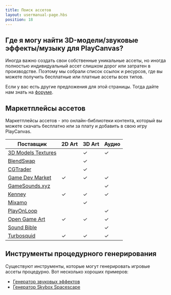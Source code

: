 ```yaml
---
title: Поиск ассетов
layout: usermanual-page.hbs
position: 18
---
```


## Где я могу найти 3D-модели/звуковые эффекты/музыку для PlayCanvas?

Иногда важно создать свои собственные уникальные ассеты, но иногда полностью индивидуальный ассет слишком дорог или затратен в производстве. Поэтому мы собрали список ссылок и ресурсов, где вы можете получить бесплатные или платные ассеты всех типов.

Если у вас есть другие предложения для этой страницы. Тогда дайте нам знать на [форуме][1].

## Маркетплейсы ассетов

Маркетплейсы ассетов - это онлайн-библиотеки контента, который вы можете скачать бесплатно или за плату и добавить в свою игру PlayCanvas.

| Поставщик                                                                 | 2D Art   | 3D Art   | Аудио    |
|--------------------------------------------------------------------------|----------|----------|----------|
| [3D Models Textures](https://www.3dmodels-textures.com/)                 |          | &#x2713; | &#x2713; |
| [BlendSwap](https://www.blendswap.com/)                                  |          | &#x2713; |          |
| [CGTrader](https://www.cgtrader.com/)                                    |          | &#x2713; |          |
| [Game Dev Market](https://www.gamedevmarket.net?ally=O0I9alFp)           | &#x2713; | &#x2713; | &#x2713; |
| [GameSounds.xyz](https://gamesounds.xyz/)                                |          |          | &#x2713; |
| [Kenney](https://kenney.nl/)                                             | &#x2713; | &#x2713; | &#x2713; |
| [Mixamo](https://www.mixamo.com/)                                        |          | &#x2713; |          |
| [PlayOnLoop](https://www.playonloop.com/music-loops-category/videogame/) |          |          | &#x2713; |
| [Open Game Art](https://opengameart.org/)                                | &#x2713; | &#x2713; | &#x2713; |
| [Sound Bible](https://soundbible.com/)                                   |          |          | &#x2713; |
| [Turbosquid](https://www.turbosquid.com/)                                | &#x2713; | &#x2713; | &#x2713; |

## Инструменты процедурного генерирования

Существуют инструменты, которые могут генерировать игровые ассеты процедурно. Вот несколько хороших примеров:

* [Генератор звуковых эффектов][2]
* [Генератор Skybox Spacescape][3]

[1]: https://forum.playcanvas.com/
[2]: https://www.bfxr.net/
[3]: http://alexcpeterson.com/spacescape
